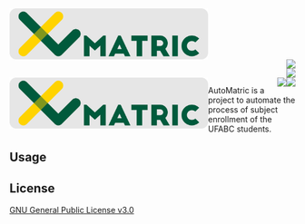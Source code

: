  <div class="row">
  <div class="column">
    <img align="left" alt="AutoMatric logo" src="https://raw.githubusercontent.com/pi-etro/AutoMatric/master/logos/lg_matric_gray.png" width="350">
  </div>
  <div class="column">
    <img align="right" src="https://img.shields.io/badge/License-GPLv3-blue.svg">
  </div>
  <div class="column">
    <img align="right" src="https://img.shields.io/badge/Made%20with-Java-1f425f.svg">
  </div>
</div> 


<img align="left" alt="AutoMatric logo" src="https://raw.githubusercontent.com/pi-etro/AutoMatric/master/logos/lg_matric_gray.png" width="350">
<img align="right" src="https://img.shields.io/badge/License-GPLv3-blue.svg"><img align="right" src="https://img.shields.io/badge/Made%20with-Java-1f425f.svg">

AutoMatric is a project to automate the process of subject enrollment of the UFABC students.

## Usage



## License
[GNU General Public License v3.0](https://www.gnu.org/licenses/gpl-3.0.html)
